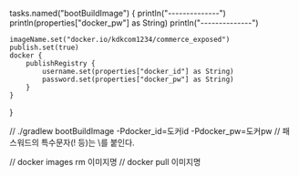 tasks.named<BootBuildImage>("bootBuildImage") {
println("--------------")
println(properties["docker_pw"] as String)
println("--------------")

    imageName.set("docker.io/kdkcom1234/commerce_exposed")
    publish.set(true)
    docker {
    	publishRegistry {
    		username.set(properties["docker_id"] as String)
    		password.set(properties["docker_pw"] as String)
    	}
    }

}

// ./gradlew bootBuildImage -Pdocker_id=도커id -Pdocker_pw=도커pw
// 패스워드의 특수문자(! 등)는 \를 붙인다.

// docker images rm 이미지명
// docker pull 이미지명

```

```
